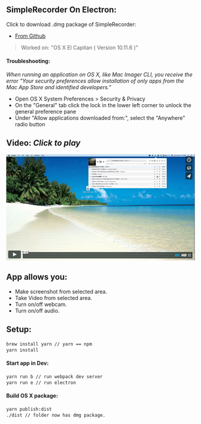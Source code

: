## SimpleRecorder On Electron:

Click to download .dmg package of SimpleRecorder:

- [From Github](https://github.com/DmytroVasin/SimpleRecorder/releases/latest)

> Worked on: "OS X El Capitan ( Version 10.11.6 )"

#### Troubleshooting:
*When running an application on OS X, like Mac Imager CLI, you receive the error "Your security preferences allow installation of only apps from the Mac App Store and identified developers."*

- Open OS X System Preferences > Security & Privacy
- On the "General" tab click the lock in the lower left corner to unlock the general preference pane
- Under "Allow applications downloaded from:", select the "Anywhere" radio button


## Video: *Click to play*

[![Preview](https://raw.githubusercontent.com/DmytroVasin/ListenChartsOnElectron/master/_readme/_preview.png)](https://player.vimeo.com/video/192313570?autoplay=1)

## App allows you:
  - Make screenshot from selected area.
  - Take Video from selected area.
  - Turn on/off webcam.
  - Turn on/off audio.


## Setup:

```
brew install yarn // yarn == npm
yarn install
```

#### Start app in Dev:
```
yarn run b // run webpack dev server
yarn run e // run electron
```

#### Build OS X package:
```
yarn publish:dist
./dist // folder now has dmg package.
```
